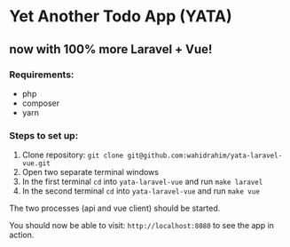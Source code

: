 # Yet Another Todo App (YATA)
## now with 100% more Laravel + Vue!

### Requirements:
  - php
  - composer
  - yarn

### Steps to set up:

1. Clone repository: `git clone git@github.com:wahidrahim/yata-laravel-vue.git`
2. Open two separate terminal windows
3. In the first terminal `cd` into `yata-laravel-vue` and run `make laravel`
5. In the second terminal `cd` into `yata-laravel-vue` and run `make vue`

The two processes (api and vue client) should be started.

You should now be able to visit: `http://localhost:8080` to see the app in action.